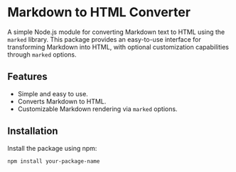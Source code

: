 # Markdown to HTML Converter

A simple Node.js module for converting Markdown text to HTML using the `marked` library. This package provides an easy-to-use interface for transforming Markdown into HTML, with optional customization capabilities through `marked` options.

## Features

- Simple and easy to use.
- Converts Markdown to HTML.
- Customizable Markdown rendering via `marked` options.

## Installation

Install the package using npm:

```bash
npm install your-package-name
